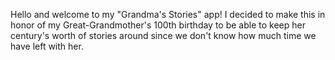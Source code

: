Hello and welcome to my "Grandma's Stories" app! I decided to make this in honor of my Great-Grandmother's 100th birthday to be able to keep her century's worth of stories around since we don't know how much time we have left with her.